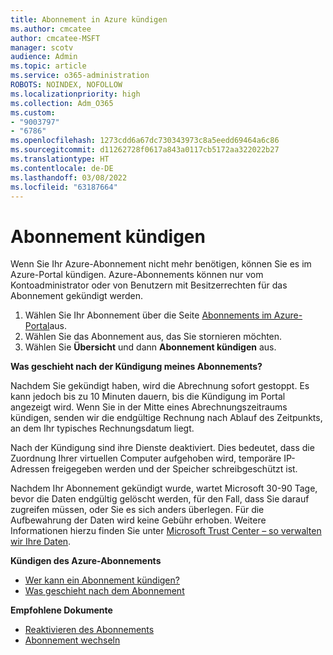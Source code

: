 ```yaml
---
title: Abonnement in Azure kündigen
ms.author: cmcatee
author: cmcatee-MSFT
manager: scotv
audience: Admin
ms.topic: article
ms.service: o365-administration
ROBOTS: NOINDEX, NOFOLLOW
ms.localizationpriority: high
ms.collection: Adm_O365
ms.custom:
- "9003797"
- "6786"
ms.openlocfilehash: 1273cdd6a67dc730343973c8a5eedd69464a6c86
ms.sourcegitcommit: d11262728f0617a843a0117cb5172aa322022b27
ms.translationtype: HT
ms.contentlocale: de-DE
ms.lasthandoff: 03/08/2022
ms.locfileid: "63187664"
---
```

# <a name="cancel-subscription"></a>Abonnement kündigen

Wenn Sie Ihr Azure-Abonnement nicht mehr benötigen, können Sie es im Azure-Portal kündigen. Azure-Abonnements können nur vom Kontoadministrator oder von Benutzern mit Besitzerrechten für das Abonnement gekündigt werden.

1. Wählen Sie Ihr Abonnement über die Seite [Abonnements im Azure-Portal](https://portal.azure.com/#blade/Microsoft_Azure_Billing/SubscriptionsBlade)aus.
2. Wählen Sie das Abonnement aus, das Sie stornieren möchten.
3. Wählen Sie **Übersicht** und dann **Abonnement kündigen** aus.

**Was geschieht nach der Kündigung meines Abonnements?**

Nachdem Sie gekündigt haben, wird die Abrechnung sofort gestoppt. Es kann jedoch bis zu 10 Minuten dauern, bis die Kündigung im Portal angezeigt wird. Wenn Sie in der Mitte eines Abrechnungszeitraums kündigen, senden wir die endgültige Rechnung nach Ablauf des Zeitpunkts, an dem Ihr typisches Rechnungsdatum liegt.

Nach der Kündigung sind ihre Dienste deaktiviert. Dies bedeutet, dass die Zuordnung Ihrer virtuellen Computer aufgehoben wird, temporäre IP-Adressen freigegeben werden und der Speicher schreibgeschützt ist.

Nachdem Ihr Abonnement gekündigt wurde, wartet Microsoft 30-90 Tage, bevor die Daten endgültig gelöscht werden, für den Fall, dass Sie darauf zugreifen müssen, oder Sie es sich anders überlegen. Für die Aufbewahrung der Daten wird keine Gebühr erhoben. Weitere Informationen hierzu finden Sie unter [Microsoft Trust Center – so verwalten wir Ihre Daten](https://go.microsoft.com/fwLink/p/?LinkID=822930&clcid=0x409).

**Kündigen des Azure-Abonnements**

- [Wer kann ein Abonnement kündigen?](https://docs.microsoft.com/azure/billing/billing-how-to-cancel-azure-subscription?WT.mc_id=Portal-Microsoft_Azure_Support#who-can-cancel-a-subscription)
- [Was geschieht nach dem Abonnement](https://docs.microsoft.com/azure/billing/billing-how-to-cancel-azure-subscription?WT.mc_id=Portal-Microsoft_Azure_Support#what-happens-after-i-cancel-my-subscription)

**Empfohlene Dokumente**

- [Reaktivieren des Abonnements](https://docs.microsoft.com/azure/billing/billing-how-to-cancel-azure-subscription?WT.mc_id=Portal-Microsoft_Azure_Support#reactivate-subscription)
- [Abonnement wechseln](https://docs.microsoft.com/azure/billing/billing-how-to-switch-azure-offer?WT.mc_id=Portal-Microsoft_Azure_Support)